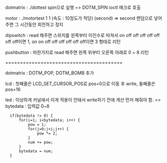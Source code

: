 dotmatrix : ./dottest spin으로 실행 => DOTM_SPIN  ioctl 매크로 호출

motor : ./motortest 1 1 (속도 : 10정도가 적당) (second)
        => second 랜덤으로 넣어주면 그 시간동안 회전하고 정지

dipswitch : read 해주면 스위치를 왼쪽부터 이진수로 따져서 on off off off off off off off이면 1, on on off off off off off off이면 3 형태로 리턴

pushbutton : 마찬가지로 read 해주면 왼쪽 위부터 오른쪽 아래로 0 ~ 8 리턴

========================================

dotmatrix : DOTM_POP, DOTM_BOMB 추가

lcd : 첫째줄은 LCD_SET_CURSOR_POS로 pos=0으로 이동 후 write, 둘째줄은 pos=16
        
led : 이상하게 커널에서 이게 적용이 안돼서 write하기 전에 계산 먼저 해줘야 함. => bytedata : 입력값 0~8

      if(bytedata != 0) {
          for(i=1; i<bytedata; i++) {
              pow = 1;
              for(j=0;j<i;j++) {
                  pow *= 2;
              }
              num += pow;
          }
          bytedata = num;
      }
        
        
